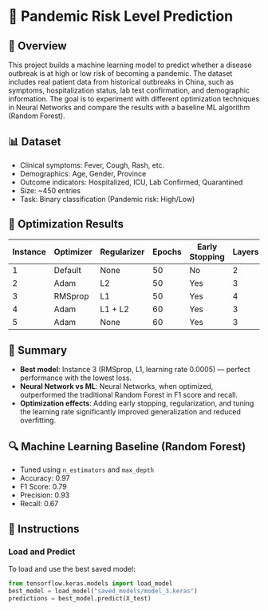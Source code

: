 # 🦠 Pandemic Risk Level Prediction

## 📌 Overview
This project builds a machine learning model to predict whether a disease outbreak is at high or low risk of becoming a pandemic. The dataset includes real patient data from historical outbreaks in China, such as symptoms, hospitalization status, lab test confirmation, and demographic information. The goal is to experiment with different optimization techniques in Neural Networks and compare the results with a baseline ML algorithm (Random Forest).

## 📊 Dataset
- Clinical symptoms: Fever, Cough, Rash, etc.
- Demographics: Age, Gender, Province
- Outcome indicators: Hospitalized, ICU, Lab Confirmed, Quarantined
- Size: ~450 entries
- Task: Binary classification (Pandemic risk: High/Low)

## 🔧 Optimization Results

| Instance | Optimizer | Regularizer | Epochs | Early Stopping | Layers | Learning Rate | Accuracy | Loss   | F1 Score | Precision | Recall |
|----------|-----------|-------------|--------|----------------|--------|----------------|----------|--------|----------|-----------|--------|
| 1        | Default   | None        | 50     | No             | 2      | Default        | 0.99     | 0.4300 | 0.71     | 1.00      | 0.55   |
| 2        | Adam      | L2          | 50     | Yes            | 3      | 0.001          | 0.9778   | 0.0552 | 1.00     | 1.00      | 1.00   |
| 3        | RMSprop   | L1          | 50     | Yes            | 4      | 0.0005         | 1.0000   | 0.0041 | 1.00     | 1.00      | 1.00   |
| 4        | Adam      | L1 + L2     | 60     | Yes            | 3      | 0.0001         | 1.0000   | 0.0116 | 1.00     | 1.00      | 1.00   |
| 5        | Adam      | None        | 60     | Yes            | 3      | 0.0005         | 1.0000   | 0.0070 | 1.00     | 1.00      | 1.00   |

## 🧠 Summary
- **Best model**: Instance 3 (RMSprop, L1, learning rate 0.0005) — perfect performance with the lowest loss.
- **Neural Network vs ML**: Neural Networks, when optimized, outperformed the traditional Random Forest in F1 score and recall.
- **Optimization effects**: Adding early stopping, regularization, and tuning the learning rate significantly improved generalization and reduced overfitting.

## 🔍 Machine Learning Baseline (Random Forest)
- Tuned using `n_estimators` and `max_depth`
- Accuracy: 0.97
- F1 Score: 0.79
- Precision: 0.93
- Recall: 0.67

## 💾 Instructions

### Load and Predict
To load and use the best saved model:
```python
from tensorflow.keras.models import load_model
best_model = load_model("saved_models/model_3.keras")
predictions = best_model.predict(X_test)
